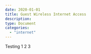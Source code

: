 ```yaml
---
date: 2020-01-01
title: Guest Wireless Internet Access
description:
type: Document
categories:
  - "internet"
---
```

Testing 1 2 3 
